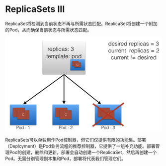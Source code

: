 # ReplicaSets III

ReplicaSet将检测到当前状态不再与所需状态匹配。ReplicaSet将创建一个附加的Pod，从而确保当前状态与所需状态匹配。

![ReplicaSet\(&#x6839;&#x636E;&#x9884;&#x8BBE;&#x65B0;&#x5EFA;&#x7ACB;&#x4E00;&#x4E2A;pod\)](../../.gitbook/assets/image%20%2817%29.png)

ReplicaSets可以单独用作Pod控制器，但它们仅提供有限的功能集。部署（Deployment）是Pod业务流程的推荐控制器，它提供了一组补充功能。部署管理Pod的创建，删除和更新。部署会自动创建一个ReplicaSet，然后再创建一个Pod。无需分别管理副本集和Pod，部署将代表我们管理它们。

